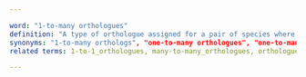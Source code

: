 ```yaml
---

word: "1-to-many orthologues"
definition: "A type of orthologue assigned for a pair of species where one gene in one species is orthologous to multiple genes in the other species, due to (a) duplication event(s) in the second species."
synonyms: "1-to-many orthologs", "one-to-many orthologues", "one-to-many orthologs"
related terms: 1-to-1_orthologues, many-to-many_orthologues, orthologues, homologues

---
```

